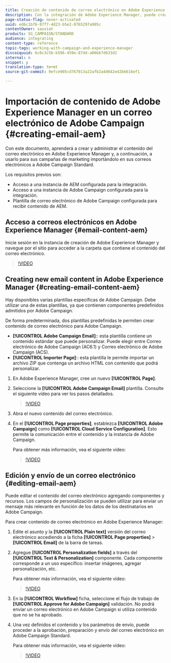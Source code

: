 ```yaml
---
title: Creación de contenido de correo electrónico en Adobe Experience Manager.
description: Con la integración de Adobe Experience Manager, puede crear contenido directamente en AEM y utilizarlo posteriormente en Adobe Campaign.
page-status-flag: never-activated
uuid: ed6c1b76-87f7-4d23-b5e2-0765297a905c
contentOwner: sauviat
products: SG_CAMPAIGN/STANDARD
audience: integrating
content-type: reference
topic-tags: working-with-campaign-and-experience-manager
discoiquuid: 6c0c3c5b-b596-459e-87dd-a06bb7d633d2
internal: n
snippet: y
translation-type: tm+mt
source-git-commit: 9efce905cd767013a22afb2a4d642e42b6616ef1

---
```



# Importación de contenido de Adobe Experience Manager en un correo electrónico de Adobe Campaign {#creating-email-aem}

Con este documento, aprenderá a crear y administrar el contenido del correo electrónico en Adobe Experience Manager y, a continuación, a usarlo para sus campañas de marketing importándolo en sus correos electrónicos a Adobe Campaign Standard.

Los requisitos previos son:

* Acceso a una instancia de AEM configurada para la integración.
* Acceso a una instancia de Adobe Campaign configurada para la integración.
* Plantilla de correo electrónico de Adobe Campaign configurada para recibir contenido de AEM.

## Acceso a correos electrónicos en Adobe Experience Manager {#email-content-aem}

Inicie sesión en la instancia de creación de Adobe Experience Manager y navegue por el sitio para acceder a la carpeta que contiene el contenido del correo electrónico.

>[!VIDEO](https://video.tv.adobe.com/v/29996)

## Creating new email content in Adobe Experience Manager {#creating-email-content-aem}

Hay disponibles varias plantillas específicas de Adobe Campaign. Debe utilizar una de estas plantillas, ya que contienen componentes predefinidos admitidos por Adobe Campaign.

De forma predeterminada, dos plantillas predefinidas le permiten crear contenido de correo electrónico para Adobe Campaign.

* **[!UICONTROL Adobe Campaign Email]**:: esta plantilla contiene un contenido estándar que puede personalizar. Puede elegir entre Correo electrónico de Adobe Campaign (AC6.1) y Correo electrónico de Adobe Campaign (ACS).
* **[!UICONTROL Importer Page]**:: esta plantilla le permite importar un archivo ZIP que contenga un archivo HTML con contenido que podrá personalizar.

1. En Adobe Experience Manager, cree un nuevo **[!UICONTROL Page]**.

1. Seleccione la **[!UICONTROL Adobe Campaign Email]** plantilla. Consulte el siguiente vídeo para ver los pasos detallados.
   >[!VIDEO](https://video.tv.adobe.com/v/29997)

1. Abra el nuevo contenido del correo electrónico.

1. En el **[!UICONTROL Page properties]**, establezca **[!UICONTROL Adobe Campaign]** como **[!UICONTROL Cloud Service Configuration]**. Esto permite la comunicación entre el contenido y la instancia de Adobe Campaign.

   Para obtener más información, vea el siguiente vídeo:

   >[!VIDEO](https://video.tv.adobe.com/v/29999)

## Edición y envío de un correo electrónico {#editing-email-aem}

Puede editar el contenido del correo electrónico agregando componentes y recursos. Los campos de personalización se pueden utilizar para enviar un mensaje más relevante en función de los datos de los destinatarios en Adobe Campaign.

Para crear contenido de correo electrónico en Adobe Experience Manager:

1. Edite el asunto y la **[!UICONTROL Plain text]** versión del correo electrónico accediendo a la ficha **[!UICONTROL Page properties]** > **[!UICONTROL Email]** de la barra de tareas.

1. Agregue **[!UICONTROL Personalization fields]** a través del **[!UICONTROL Text & Personalization]** componente. Cada componente corresponde a un uso específico: insertar imágenes, agregar personalización, etc.

   Para obtener más información, vea el siguiente vídeo:
   >[!VIDEO](https://video.tv.adobe.com/v/29998)

1. En la **[!UICONTROL Workflow]** ficha, seleccione el flujo de trabajo de **[!UICONTROL Approve for Adobe Campaign]** validación. No podrá enviar un correo electrónico en Adobe Campaign si utiliza contenido que no se ha aprobado.

1. Una vez definidos el contenido y los parámetros de envío, puede proceder a la aprobación, preparación y envío del correo electrónico en Adobe Campaign Standard.

   Para obtener más información, vea el siguiente vídeo:

   >[!VIDEO](https://video.tv.adobe.com/v/23721)
